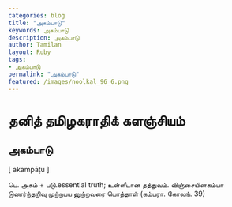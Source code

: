 ```yaml
---  
categories: blog  
title: "அகம்பாடு"
keywords: அகம்பாடு  
description: அகம்பாடு
author: Tamilan  
layout: Ruby  
tags:     
- அகம்பாடு
permalink: "அகம்பாடு"  
featured: /images/noolkal_96_6.png  
--- 
```

# தனித் தமிழகராதிக் களஞ்சியம்
## அகம்பாடு

[ akampāṭu ]  
  
பெ. அகம் + படு.essential truth; உள்ளீடான தத்துவம். விஞ்சையினகம்பா டுணர்ந்தறிவு முற்றபய னுற்றவரை யொத்தாள் (கம்பரா. கோலங். 39)